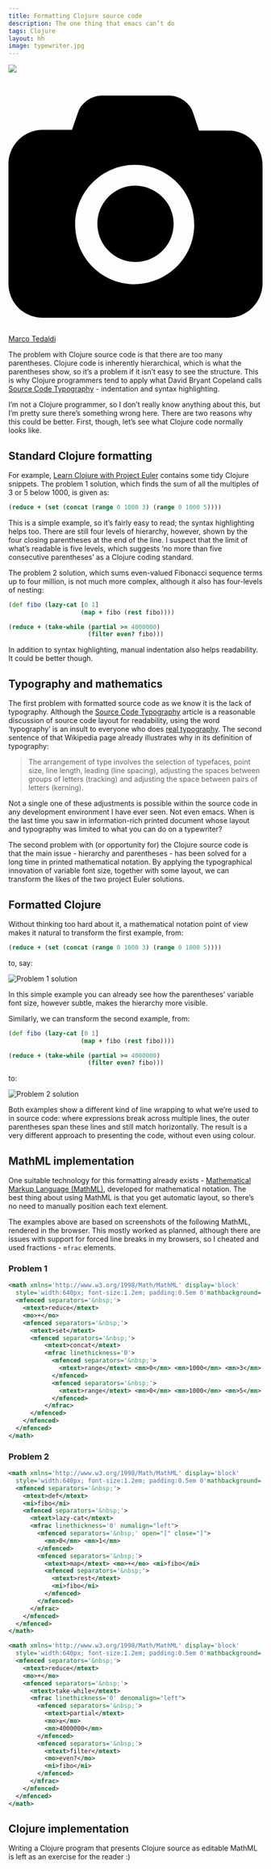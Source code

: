 ```yaml
---
title: Formatting Clojure source code
description: The one thing that emacs can’t do
tags: Clojure
layout: hh
image: typewriter.jpg
---
```


![](typewriter.jpg)

<a class="unsplash" href="https://www.flickr.com/photos/kruemi/3391634807" rel="noopener noreferrer"><span><svg xmlns="http://www.w3.org/2000/svg" viewBox="0 0 32 32"><title>unsplash-logo</title><path d="M20.8 18.1c0 2.7-2.2 4.8-4.8 4.8s-4.8-2.1-4.8-4.8c0-2.7 2.2-4.8 4.8-4.8 2.7.1 4.8 2.2 4.8 4.8zm11.2-7.4v14.9c0 2.3-1.9 4.3-4.3 4.3h-23.4c-2.4 0-4.3-1.9-4.3-4.3v-15c0-2.3 1.9-4.3 4.3-4.3h3.7l.8-2.3c.4-1.1 1.7-2 2.9-2h8.6c1.2 0 2.5.9 2.9 2l.8 2.4h3.7c2.4 0 4.3 1.9 4.3 4.3zm-8.6 7.5c0-4.1-3.3-7.5-7.5-7.5-4.1 0-7.5 3.4-7.5 7.5s3.3 7.5 7.5 7.5c4.2-.1 7.5-3.4 7.5-7.5z"></path></svg></span><span>Marco Tedaldi</span></a>

The problem with Clojure source code is that there are too many parentheses. Clojure code is inherently hierarchical, which is what the parentheses show, so it’s a problem if it isn’t easy to see the structure. This is why Clojure programmers tend to apply what David Bryant Copeland calls [Source Code Typography](http://www.naildrivin5.com/blog/2013/05/17/source-code-typography.html) - indentation and syntax highlighting.

I’m not a Clojure programmer, so I don’t really know anything about this, but I’m pretty sure there’s something wrong here. There are two reasons why this could be better. First, though, let’s see what Clojure code normally looks like.


## Standard Clojure formatting

For example, [Learn Clojure with Project Euler](https://ochronus.com/learn-clojure-with-project-euler/)
contains some tidy Clojure snippets. The problem 1 solution, which finds the sum of all the multiples of 3 or 5 below 1000, is given as:

```clojure
(reduce + (set (concat (range 0 1000 3) (range 0 1000 5))))
```

This is a simple example, so it’s fairly easy to read; the syntax highlighting helps too. There are still four levels of hierarchy, however, shown by the four closing parentheses at the end of the line. I suspect that the limit of what’s readable is five levels, which suggests ‘no more than five consecutive parentheses’ as a Clojure coding standard.

The problem 2 solution, which sums even-valued Fibonacci sequence terms up to four million, is not much more complex, although it also has four-levels of nesting:

```clojure
(def fibo (lazy-cat [0 1]
                    (map + fibo (rest fibo))))

(reduce + (take-while (partial >= 4000000)
                      (filter even? fibo)))
```

In addition to syntax highlighting, manual indentation also helps readability. It could be better though.


## Typography and mathematics

The first problem with formatted source code as we know it is the lack of typography. Although the [Source Code Typography](http://www.naildrivin5.com/blog/2013/05/17/source-code-typography.html) article is a reasonable discussion of source code layout for readability, using the word ‘typography’ is an insult to everyone who does [real typography](http://en.wikipedia.org/wiki/Typography). The second sentence of that Wikipedia page already illustrates why in its definition of typography:

> The arrangement of type involves the selection of typefaces, point size, line length, leading (line spacing), adjusting the spaces between groups of letters (tracking) and adjusting the space between pairs of letters (kerning).

Not a single one of these adjustments is possible within the source code in any development environment I have ever seen. Not even emacs. When is the last time you saw in information-rich printed document whose layout and typography was limited to what you can do on a typewriter?

The second problem with (or opportunity for) the Clojure source code is that the main issue - hierarchy and parentheses - has been solved for a long time in printed mathematical notation. By applying the typographical innovation of variable font size, together with some layout, we can transform the likes of the two project Euler solutions.


## Formatted Clojure

Without thinking too hard about it, a mathematical notation point of view makes it natural to transform the first example, from:

```clojure
(reduce + (set (concat (range 0 1000 3) (range 0 1000 5))))
```

to, say:

![Problem 1 solution](clojure-euler-1.png)

In this simple example you can already see how the parentheses’ variable font size, however subtle, makes the hierarchy more visible.

Similarly, we can transform the second example, from:

```clojure
(def fibo (lazy-cat [0 1]
                    (map + fibo (rest fibo))))

(reduce + (take-while (partial >= 4000000)
                      (filter even? fibo)))
```

to:

![Problem 2 solution](clojure-euler-2.png)

Both examples show a different kind of line wrapping to what we’re used to in source code: where expressions break across multiple lines, the outer parentheses span these lines and still match horizontally. The result is a very different approach to presenting the code, without even using colour.


## MathML implementation

One suitable technology for this formatting already exists - [Mathematical Markup Language (MathML)](http://www.w3.org/TR/MathML3/), developed for mathematical notation. The best thing about using MathML is that you get automatic layout, so there’s no need to manually position each text element.

The examples above are based on screenshots of the following MathML, rendered in the browser. This mostly worked as planned, although there are issues with support for forced line breaks in my browsers, so I cheated and used fractions - `mfrac` elements.

### Problem 1

```xml
<math xmlns='http://www.w3.org/1998/Math/MathML' display='block'
  style='width:640px; font-size:1.2em; padding:0.5em 0'mathbackground='#f5f5f5'>
  <mfenced separators='&nbsp;'>
    <mtext>reduce</mtext>
    <mo>+</mo>
    <mfenced separators='&nbsp;'>
      <mtext>set</mtext>
      <mfenced separators='&nbsp;'>
          <mtext>concat</mtext>
          <mfrac linethickness='0'>
            <mfenced separators='&nbsp;'>
              <mtext>range</mtext> <mn>0</mn> <mn>1000</mn> <mn>3</mn>
            </mfenced>
            <mfenced separators='&nbsp;'>
              <mtext>range</mtext> <mn>0</mn> <mn>1000</mn> <mn>5</mn>
            </mfenced>
          </mfrac>
      </mfenced>
    </mfenced>
  </mfenced>
</math>
```

### Problem 2

```xml
<math xmlns='http://www.w3.org/1998/Math/MathML' display='block' 
  style='width:640px; font-size:1.2em; padding:0.5em 0'mathbackground='#f5f5f5'>
  <mfenced separators='&nbsp;'>
    <mtext>def</mtext>
    <mi>fibo</mi>
    <mfenced separators='&nbsp;'>
      <mtext>lazy-cat</mtext>
      <mfrac linethickness='0' numalign="left">
        <mfenced separators='&nbsp;' open="[" close="]">
          <mn>0</mn> <mn>1</mn>
        </mfenced>
        <mfenced separators='&nbsp;'>
          <mtext>map</mtext> <mo>+</mo> <mi>fibo</mi>
          <mfenced separators='&nbsp;'>
            <mtext>rest</mtext>
            <mi>fibo</mi>
          </mfenced>
        </mfenced>
      </mfrac>
    </mfenced>
  </mfenced>
</math>

<math xmlns='http://www.w3.org/1998/Math/MathML' display='block'
  style='width:640px; font-size:1.2em; padding:0.5em 0'mathbackground='#f5f5f5'>
  <mfenced separators='&nbsp;'>
    <mtext>reduce</mtext>
    <mo>+</mo>
    <mfenced separators='&nbsp;'>
      <mtext>take-while</mtext>
      <mfrac linethickness='0' denomalign="left">
        <mfenced separators='&nbsp;'>
          <mtext>partial</mtext>
          <mo>≥</mo>
          <mn>4000000</mn>
        </mfenced>
        <mfenced separators='&nbsp;'>
          <mtext>filter</mtext>
          <mo>even?</mo>
          <mi>fibo</mi>
        </mfenced>
      </mfrac>
    </mfenced>
  </mfenced>
</math>
```


## Clojure implementation

Writing a Clojure program that presents Clojure source as editable MathML is left as an exercise for the reader :)
